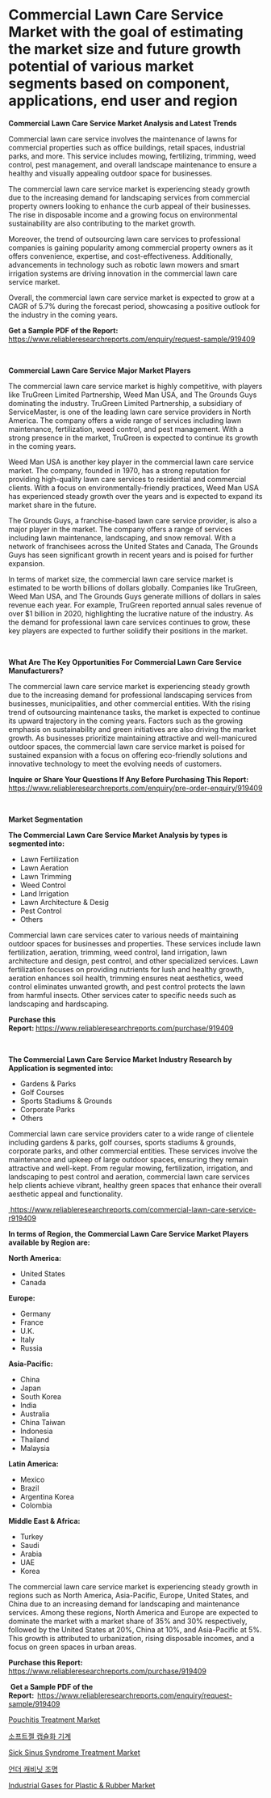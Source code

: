 <p><h1>Commercial Lawn Care Service Market with the goal of estimating the market size and future growth potential of various market segments based on component, applications, end user and region</h1></p><p><strong>Commercial Lawn Care Service Market Analysis and Latest Trends</strong></p>
<p><p>Commercial lawn care service involves the maintenance of lawns for commercial properties such as office buildings, retail spaces, industrial parks, and more. This service includes mowing, fertilizing, trimming, weed control, pest management, and overall landscape maintenance to ensure a healthy and visually appealing outdoor space for businesses.</p><p>The commercial lawn care service market is experiencing steady growth due to the increasing demand for landscaping services from commercial property owners looking to enhance the curb appeal of their businesses. The rise in disposable income and a growing focus on environmental sustainability are also contributing to the market growth.</p><p>Moreover, the trend of outsourcing lawn care services to professional companies is gaining popularity among commercial property owners as it offers convenience, expertise, and cost-effectiveness. Additionally, advancements in technology such as robotic lawn mowers and smart irrigation systems are driving innovation in the commercial lawn care service market.</p><p>Overall, the commercial lawn care service market is expected to grow at a CAGR of 5.7% during the forecast period, showcasing a positive outlook for the industry in the coming years.</p></p>
<p><strong>Get a Sample PDF of the Report:&nbsp;</strong> <a href="https://www.reliableresearchreports.com/enquiry/request-sample/919409">https://www.reliableresearchreports.com/enquiry/request-sample/919409</a></p>
<p>&nbsp;</p>
<p><strong>Commercial Lawn Care Service Major Market Players</strong></p>
<p><p>The commercial lawn care service market is highly competitive, with players like TruGreen Limited Partnership, Weed Man USA, and The Grounds Guys dominating the industry. TruGreen Limited Partnership, a subsidiary of ServiceMaster, is one of the leading lawn care service providers in North America. The company offers a wide range of services including lawn maintenance, fertilization, weed control, and pest management. With a strong presence in the market, TruGreen is expected to continue its growth in the coming years.</p><p>Weed Man USA is another key player in the commercial lawn care service market. The company, founded in 1970, has a strong reputation for providing high-quality lawn care services to residential and commercial clients. With a focus on environmentally-friendly practices, Weed Man USA has experienced steady growth over the years and is expected to expand its market share in the future.</p><p>The Grounds Guys, a franchise-based lawn care service provider, is also a major player in the market. The company offers a range of services including lawn maintenance, landscaping, and snow removal. With a network of franchisees across the United States and Canada, The Grounds Guys has seen significant growth in recent years and is poised for further expansion.</p><p>In terms of market size, the commercial lawn care service market is estimated to be worth billions of dollars globally. Companies like TruGreen, Weed Man USA, and The Grounds Guys generate millions of dollars in sales revenue each year. For example, TruGreen reported annual sales revenue of over $1 billion in 2020, highlighting the lucrative nature of the industry. As the demand for professional lawn care services continues to grow, these key players are expected to further solidify their positions in the market.</p></p>
<p>&nbsp;</p>
<p><strong>What Are The Key Opportunities For Commercial Lawn Care Service Manufacturers?</strong></p>
<p><p>The commercial lawn care service market is experiencing steady growth due to the increasing demand for professional landscaping services from businesses, municipalities, and other commercial entities. With the rising trend of outsourcing maintenance tasks, the market is expected to continue its upward trajectory in the coming years. Factors such as the growing emphasis on sustainability and green initiatives are also driving the market growth. As businesses prioritize maintaining attractive and well-manicured outdoor spaces, the commercial lawn care service market is poised for sustained expansion with a focus on offering eco-friendly solutions and innovative technology to meet the evolving needs of customers.</p></p>
<p><strong>Inquire or Share Your Questions If Any Before Purchasing This Report:</strong> <a href="https://www.reliableresearchreports.com/enquiry/pre-order-enquiry/919409">https://www.reliableresearchreports.com/enquiry/pre-order-enquiry/919409</a></p>
<p>&nbsp;</p>
<p><strong>Market Segmentation</strong></p>
<p><strong>The Commercial Lawn Care Service Market Analysis by types is segmented into:</strong></p>
<p><ul><li>Lawn Fertilization</li><li>Lawn Aeration</li><li>Lawn Trimming</li><li>Weed Control</li><li>Land Irrigation</li><li>Lawn Architecture & Desig</li><li>Pest Control</li><li>Others</li></ul></p>
<p><p>Commercial lawn care services cater to various needs of maintaining outdoor spaces for businesses and properties. These services include lawn fertilization, aeration, trimming, weed control, land irrigation, lawn architecture and design, pest control, and other specialized services. Lawn fertilization focuses on providing nutrients for lush and healthy growth, aeration enhances soil health, trimming ensures neat aesthetics, weed control eliminates unwanted growth, and pest control protects the lawn from harmful insects. Other services cater to specific needs such as landscaping and hardscaping.</p></p>
<p><strong>Purchase this Report:&nbsp;</strong><a href="https://www.reliableresearchreports.com/purchase/919409">https://www.reliableresearchreports.com/purchase/919409</a></p>
<p>&nbsp;</p>
<p><strong>The Commercial Lawn Care Service Market Industry Research by Application is segmented into:</strong></p>
<p><ul><li>Gardens & Parks</li><li>Golf Courses</li><li>Sports Stadiums & Grounds</li><li>Corporate Parks</li><li>Others</li></ul></p>
<p><p>Commercial lawn care service providers cater to a wide range of clientele including gardens & parks, golf courses, sports stadiums & grounds, corporate parks, and other commercial entities. These services involve the maintenance and upkeep of large outdoor spaces, ensuring they remain attractive and well-kept. From regular mowing, fertilization, irrigation, and landscaping to pest control and aeration, commercial lawn care services help clients achieve vibrant, healthy green spaces that enhance their overall aesthetic appeal and functionality.</p></p>
<p><a href="https://www.reliableresearchreports.com/commercial-lawn-care-service-r919409">&nbsp;https://www.reliableresearchreports.com/commercial-lawn-care-service-r919409</a></p>
<p><strong>In terms of Region, the Commercial Lawn Care Service Market Players available by Region are:</strong></p>
<p>
    <p> <strong> North America: </strong>
        <ul>
            <li>United States</li>
            <li>Canada</li>
        </ul>
        </p> 
    <p> <strong> Europe: </strong>
        <ul>
            <li>Germany</li>
            <li>France</li>
            <li>U.K.</li>
            <li>Italy</li>
            <li>Russia</li>
        </ul>
        </p> 
    <p> <strong> Asia-Pacific: </strong>
        <ul>
            <li>China</li>
            <li>Japan</li>
            <li>South Korea</li>
            <li>India</li>
            <li>Australia</li>
            <li>China Taiwan</li>
            <li>Indonesia</li>
            <li>Thailand</li>
            <li>Malaysia</li>
        </ul>
        </p> 
    <p> <strong> Latin America: </strong>
        <ul>
            <li>Mexico</li>
            <li>Brazil</li>
            <li>Argentina Korea</li>
            <li>Colombia</li>
        </ul>
        </p> 
    <p> <strong> Middle East & Africa: </strong>
        <ul>
            <li>Turkey</li>
            <li>Saudi</li>
            <li>Arabia</li>
            <li>UAE</li>
            <li>Korea</li>
        </ul>
    </p>
    </p>
<p><p>The commercial lawn care service market is experiencing steady growth in regions such as North America, Asia-Pacific, Europe, United States, and China due to an increasing demand for landscaping and maintenance services. Among these regions, North America and Europe are expected to dominate the market with a market share of 35% and 30% respectively, followed by the United States at 20%, China at 10%, and Asia-Pacific at 5%. This growth is attributed to urbanization, rising disposable incomes, and a focus on green spaces in urban areas.</p></p>
<p><strong>Purchase this Report: </strong><a href="https://www.reliableresearchreports.com/purchase/919409">https://www.reliableresearchreports.com/purchase/919409</a></p>
<p>&nbsp;<strong>Get a Sample PDF of the Report:&nbsp;&nbsp;</strong><a href="https://www.reliableresearchreports.com/enquiry/request-sample/919409">https://www.reliableresearchreports.com/enquiry/request-sample/919409</a></p>
<p><strong></strong></p>
<p><p><a href="https://github.com/brenzgnarento/Market-Research-Report-List-2/blob/main/pouchitis-treatment-market.md">Pouchitis Treatment Market</a></p><p><a href="https://medium.com/@candidarowe2022/%EC%86%8C%ED%94%84%ED%8A%B8%EC%A0%A4-%EC%BA%A1%EC%8A%90%ED%99%94-%EA%B8%B0%EA%B3%84-%EC%8B%9C%EC%9E%A5-%EC%A0%90%EC%9C%A0%EC%9C%A8-%EC%A7%84%ED%99%94-%EB%B0%8F-%EC%8B%9C%EC%9E%A5-%EC%84%B1%EC%9E%A5-%EB%8F%99%ED%96%A5-2024%EB%85%84-2031%EB%85%84-28f173823125">소프트젤 캡슐화 기계</a></p><p><a href="https://github.com/MyrtisWest1/Market-Research-Report-List-1/blob/main/sick-sinus-syndrome-treatment-market.md">Sick Sinus Syndrome Treatment Market</a></p><p><a href="https://medium.com/@deborahward03/%EC%A3%BC%EC%A0%84%EC%9E%90-%EB%9E%A8%ED%94%84-%EC%8B%9C%EC%9E%A5-%EC%A0%90%EC%9C%A0%EC%9C%A8-%EC%A7%84%ED%99%94-%EB%B0%8F-%EC%8B%9C%EC%9E%A5-%EC%84%B1%EC%9E%A5-%ED%8A%B8%EB%A0%8C%EB%93%9C-2024-2031-87c91af7bbc6">언더 캐비닛 조명</a></p><p><a href="https://issuu.com/reportprime-2/docs/industrial-gases-for-plastic-rubber-market-size-20">Industrial Gases for Plastic & Rubber Market</a></p></p>